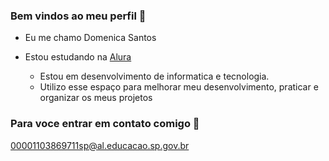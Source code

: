 ### Bem  vindos ao meu perfil 🖤

* Eu me chamo Domenica Santos

* Estou estudando na [Alura](https://www..alura.com.br)
  * Estou em desenvolvimento de informatica e tecnologia.
  * Utilizo esse espaço para melhorar meu desenvolvimento, praticar e organizar os meus projetos

### Para voce entrar em contato comigo 📧

00001103869711sp@al.educacao.sp.gov.br

